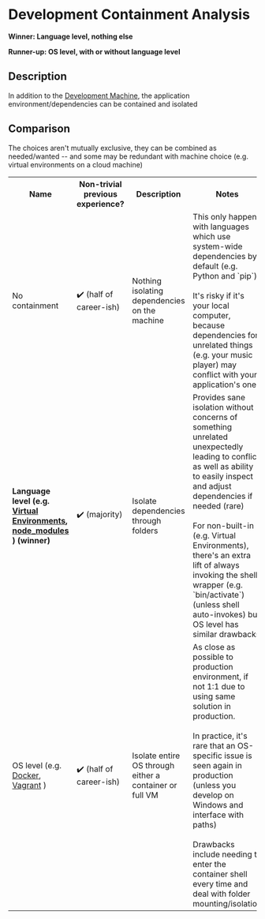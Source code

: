 # Development Containment Analysis
**Winner: Language level, nothing else**

**Runner-up: OS level, with or without language level**

## Description
In addition to the [Development Machine](./development-machine.md), the application environment/dependencies can be contained and isolated

## Comparison
The choices aren't mutually exclusive, they can be combined as needed/wanted -- and some may be redundant with machine choice (e.g. virtual environments on a cloud machine)

<table>
    <tr>
        <th>Name</th> <th>Non-trivial previous experience?</th> <th>Description</th>
        <th>Notes</th>
    </tr>
    <tr>
        <td>No containment</td><td>✔️ (half of career-ish)</td><td>Nothing isolating dependencies on the machine</td>
        <td>
            This only happens with languages which use system-wide dependencies by default (e.g. Python and `pip`).
            <br/>
            <br/>
            It's risky if it's your local computer,
            because dependencies for unrelated things (e.g. your music player)
            may conflict with your application's ones
        </td>
    </tr>
    <tr>
        <td><strong>
            Language level (e.g.
                <a href="https://docs.python.org/3/library/venv.html#venv-def">Virtual Environments</a>,
                <a href="https://docs.npmjs.com/cli/v9/configuring-npm/folders">node_modules</a>
            ) (winner)
        </strong></td>
        <td>✔️ (majority)</td><td>Isolate dependencies through folders</td>
        <td>
            Provides sane isolation without concerns of something unrelated unexpectedly leading to conflict,
            <br/>
            as well as ability to easily inspect and adjust dependencies if needed (rare)
            <br/>
            <br/>
            For non-built-in (e.g. Virtual Environments), there's an extra lift of always invoking the shell wrapper
            (e.g. `bin/activate`) (unless shell auto-invokes) but OS level has similar drawbacks
        </td>
    </tr>
    <tr>
        <td>
            OS level (e.g.
                <a href="https://www.docker.com/">Docker</a>,
                <a href="https://www.vagrantup.com/">Vagrant</a>
            )
        </td>
        <td>✔️ (half of career-ish)</td><td>Isolate entire OS through either a container or full VM</td>
        <td>
            As close as possible to production environment,
            if not 1:1 due to using same solution in production.
            <br/>
            <br/>
            In practice, it's rare that an OS-specific issue is seen again in production
            (unless you develop on Windows and interface with paths)
            <br/>
            <br/>
            Drawbacks include needing to enter the container shell every time and deal with folder mounting/isolation
        </td>
    </tr>
</table>
